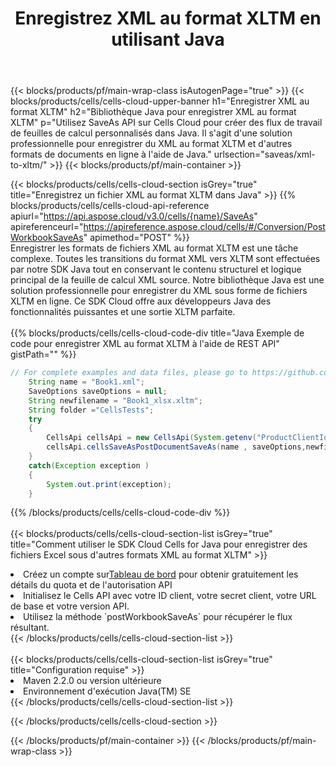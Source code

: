 ﻿---
title:  Enregistrez XML au format XLTM en utilisant Java
description: Utilisation du SDK Cloud Aspose.Cells for Java pour enregistrer le fichier au format XML au format XLTM.
---
{{< blocks/products/pf/main-wrap-class isAutogenPage="true" >}}
{{< blocks/products/cells/cells-cloud-upper-banner h1="Enregistrer XML au format XLTM" h2="Bibliothèque Java pour enregistrer XML au format XLTM" p="Utilisez SaveAs API sur Cells Cloud pour créer des flux de travail de feuilles de calcul personnalisés dans Java. Il s\'agit d\'une solution professionnelle pour enregistrer du XML au format XLTM et d\'autres formats de documents en ligne à l\'aide de Java." urlsection="saveas/xml-to-xltm/" >}}
{{< blocks/products/pf/main-container >}}

{{< blocks/products/cells/cells-cloud-section isGrey="true" title="Enregistrez un fichier XML au format XLTM dans Java" >}}
{{% blocks/products/cells/cells-cloud-api-reference apiurl="https://api.aspose.cloud/v3.0/cells/{name}/SaveAs" apireferenceurl="https://apireference.aspose.cloud/cells/#/Conversion/PostWorkbookSaveAs" apimethod="POST" %}}
<br/>
Enregistrer les formats de fichiers XML au format XLTM est une tâche complexe. Toutes les transitions du format XML vers XLTM sont effectuées par notre SDK Java tout en conservant le contenu structurel et logique principal de la feuille de calcul XML source. Notre bibliothèque Java est une solution professionnelle pour enregistrer du XML sous forme de fichiers XLTM en ligne. Ce SDK Cloud offre aux développeurs Java des fonctionnalités puissantes et une sortie XLTM parfaite.
<br/>
<br/>
{{% blocks/products/cells/cells-cloud-code-div title="Java Exemple de code pour enregistrer XML au format XLTM à l\'aide de REST API" gistPath="" %}}
  
```java
// For complete examples and data files, please go to https://github.com/aspose-cells-cloud/aspose-cells-cloud-java/
    String name = "Book1.xml";
    SaveOptions saveOptions = null;
    String newfilename = "Book1_xlsx.xltm";
    String folder ="CellsTests";
    try 
    {
        CellsApi cellsApi = new CellsApi(System.getenv("ProductClientId"), System.getenv("ProductClientSecret"));
        cellsApi.cellsSaveAsPostDocumentSaveAs(name , saveOptions,newfilename,false,false,folder,null,null,null,true);                       
    }
    catch(Exception exception )
    {
        System.out.print(exception);
    }
```
  
{{% /blocks/products/cells/cells-cloud-code-div %}}
<br/>
<br/>
{{< blocks/products/cells/cells-cloud-section-list isGrey="true" title="Comment utiliser le SDK Cloud Cells for Java pour enregistrer des fichiers Excel sous d\'autres formats XML au format XLTM" >}}
<li> Créez un compte sur<a href="https://dashboard.aspose.cloud/">Tableau de bord</a> pour obtenir gratuitement les détails du quota et de l'autorisation API</li>
<li>Initialisez le Cells API avec votre ID client, votre secret client, votre URL de base et votre version API.</li>
<li>Utilisez la méthode `postWorkbookSaveAs` pour récupérer le flux résultant.</li>
{{< /blocks/products/cells/cells-cloud-section-list >}}
<br/>
<br/>
{{< blocks/products/cells/cells-cloud-section-list isGrey="true" title="Configuration requise" >}}
<li>Maven 2.2.0 ou version ultérieure</li>
<li>Environnement d'exécution Java(TM) SE</li>
{{< /blocks/products/cells/cells-cloud-section-list >}}

{{< /blocks/products/cells/cells-cloud-section >}}

{{< /blocks/products/pf/main-container >}}
{{< /blocks/products/pf/main-wrap-class >}}
